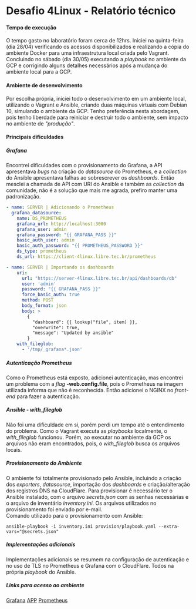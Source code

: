 # Desafio 4Linux - Relatório técnico

#### Tempo de execução
O tempo gasto no laboratório foram cerca de 12hrs. Iniciei na quinta-feira (dia 28/04) verificando os acessos disponibilizados e realizando a cópia do ambiente Docker para uma infraestrutura local criada pelo Vagrant. Concluindo no sábado (dia 30/05) executando a *playbook* no ambiente da GCP e corrigindo alguns detalhes necessários após a mudança do ambiente local para a GCP.
#### Ambiente de desenvolvimento
Por escolha própria, iniciei todo o desenvolvimento em um ambiente local, utilizando o Vagrant e Ansible, criando duas máquinas virtuais com Debian 10, simulando o ambiente da GCP. Tenho preferência nesta abordagem, pois tenho liberdade para reiniciar e destruir todo o ambiente, sem impacto no ambiente de *"produção"*.
#### Principais dificuldades
##### Grafana
Encontrei dificuldades com o provisionamento do Grafana, a API apresentava *bugs* na criação do *datasource* do Prometheus, e a *collection* do Ansible apresentava falhas ao sobrescrever os *dashboards*. Então mesclei a chamada de API com URI do Ansible e também as *collection* da comunidade, não é a solução que mais me agrada, prefiro manter uma padronização.
```yaml
- name: SERVER | Adicionando o Prometheus 
  grafana_datasource:
    name: DS_PROMETHEUS
    grafana_url: http://localhost:3000
    grafana_user: admin
    grafana_password: "{{ GRAFANA_PASS }}"
    basic_auth_user: admin
    basic_auth_password: "{{ PROMETHEUS_PASSWORD }}"
    ds_type: prometheus
    ds_url: https://client-4linux.libre.tec.br/prometheus

- name: SERVER | Importando os dashboards
    uri:
      url: "https://server-4linux.libre.tec.br/api/dashboards/db"
      user: 'admin'
      password: "{{ GRAFANA_PASS }}"
      force_basic_auth: true
      method: POST
      body_format: json
      body: >
        {
          "dashboard": {{ lookup("file", item) }},
          "overwrite": true,
          "message": "Updated by ansible"
        }
    with_fileglob:
      - '/tmp/_grafana*.json'
```
##### Autenticação Prometheus
Como o Prometheus está exposto, adicionei autenticação, mas encontrei um problema com a *flag* **-web.config.file**, pois o Prometheus na imagem utilizada informa que não é reconhecida. Então adicionei o NGINX no *front-end* para fazer a autenticação.
##### Ansible - with_fileglob
Não foi uma dificuldade em si, porém perdi um tempo até o entendimento do problema. Como o Vagrant executa as *playbooks* localmente, o *with_fileglob* funcionou. Porém, ao executar no ambiente da GCP os arquivos não eram encontrados, pois, o *with_fileglob* busca os arquivos locais.
##### Provisionamento do Ambiente
O ambiente foi totalmente provisionado pelo Ansible, incluindo a criação dos *exporters*, *datasource*, importação dos *dashboards* e criação/alteração dos registros DNS na CloudFlare.
Para provisionar é necessário ter o Ansible instalado, com o arquivo *secrets.json* com as senhas necessárias e o arquivo de inventário *inventory.ini*. Os arquivos utilizados no provisionamento foi enviado por e-mail.  
Comando utilizado para o provisionamento com Ansible:
```shell
ansible-playbook -i inventory.ini provision/playbook.yaml --extra-vars="@secrets.json"
```
##### Implementações adicionais
Implementações adicionais se resumem na configuração de autenticação e no uso de TLS no Prometheus e Grafana com o CloudFlare. Todos na própria *playbook* do Ansible.
##### Links para acesso ao ambiente
[Grafana](https://server-4linux.libre.tec.br/login)
[APP](https://client-4linux.libre.tec.br/)
[Prometheus](https://client-4linux.libre.tec.br/prometheus)